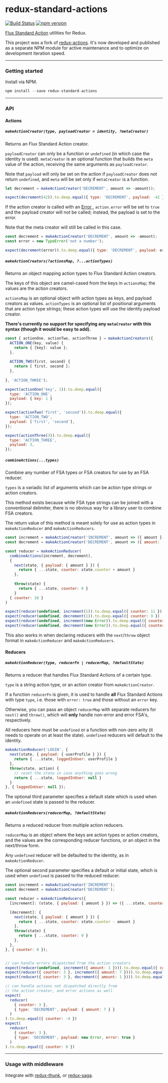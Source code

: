 redux-standard-actions
======================

[![Build Status](https://travis-ci.org/yangmillstheory/redux-standard-actions.svg?branch=master)](https://travis-ci.org/yangmillstheory/redux-standard-actions)
[![npm version](https://img.shields.io/npm/v/redux-standard-actions.svg?style=shield)](https://www.npmjs.com/package/redux-standard-actions)

[Flux Standard Action](https://github.com/acdlite/flux-standard-action) utilities for Redux.

This project was a fork of [redux-actions](https://github.com/acdlite/redux-actions). It's now developed and published as a separate NPM module for active maintenance and to optimize on development iteration speed.

---

### Getting started
 
Install via NPM.

```js
npm install --save redux-standard-actions
```

---

### API


#### Actions

##### `makeActionCreator(type, payloadCreator = identity, ?metaCreator)`

Returns an Flux Standard Action creator. 

`payloadCreator` can only be a function or `undefined` (in which case the identity is used). `metaCreator` is an optional function that builds the `meta` value of the action, receiving the same arguments as `payloadCreator`.
 
Note that `payload` will only be set on the action if `payloadCreator` does not return `undefined`, and `meta` will be set only if `metaCreator` is a function. 


```js
let decrement = makeActionCreator('DECREMENT', amount => -amount));

expect(decrement(42)).to.deep.equal({ type: 'DECREMENT', payload: -42 });
```

If the action creator is called with an [Error ](https://developer.mozilla.org/docs/Web/JavaScript/Reference/Global_Objects/Error), `action.error` will be set to `true` and the payload creator will not be called; instead, the payload is set to the error. 

Note that the meta creator will still be called in this case.


```js
const decrement = makeActionCreator('DECREMENT', amount => -amount);
const error = new TypeError('not a number');

expect(decrement(error)).to.deep.equal({ type: 'DECREMENT', payload: error, error: true });
```


##### `makeActionCreators(?actionsMap, ?...actionTypes)`

Returns an object mapping action types to Flux Standard Action creators. 

The keys of this object are camel-cased from the keys in `actionsMap`; the values are the action creators. 

`actionsMap` is an optional object with action types as keys, and payload creators as values. `actionTypes` is an optional list of positional arguments that are action type strings; these action types will use the identity payload creator.
 
**There's currently no support for specifying any `metaCreator` with this syntax (though it would be easy to add).**

```js
const { actionOne, actionTwo, actionThree } = makeActionCreators({
  ACTION_ONE(key, value) {
    return { [key]: value };
  },
  
  ACTION_TWO(first, second) {
    return [ first, second ];
  },
  
}, 'ACTION_THREE');

expect(actionOne('key', 1)).to.deep.equal({
  type: 'ACTION_ONE',
  payload: { key: 1 }
});

expect(actionTwo('first', 'second')).to.deep.equal({
  type: 'ACTION_TWO',
  payload: ['first', 'second'],
});

expect(actionThree(3)).to.deep.equal({
  type: 'ACTION_THREE',
  payload: 3,
});
```

##### `combineActions(...types)`

Combine any number of FSA types or FSA creators for use by an FSA reducer. 

`types` is a variadic list of arguments which can be action type strings or action creators. 

This method exists because while FSA type strings can be joined with a conventional delimiter, there is no obvious way for a library user to combine FSA creators.

The return value of this method is meant solely for use as action types in `makeActionReducer` and `makeActionReducers`.

```js
const increment = makeActionCreator('INCREMENT', amount => ({ amount }))
const decrement = makeActionCreator('DECREMENT', amount => ({ amount: -amount }))

const reducer = makeActionReducer(
  combineActions(increment, decrement),
  { 
    next(state, { payload: { amount } }) {
      return { ...state, counter: state.counter + amount }
    },
    
    throw(state) {
      return { ...state, counter: 0 }
    }
  { counter: 10 }
)

expect(reducer(undefined, increment(1)).to.deep.equal({ counter: 11 })
expect(reducer(undefined, decrement(1)).to.deep.equal({ counter: 9 })
expect(reducer(undefined, increment(new Error)).to.deep.equal({ counter: 0 })
expect(reducer(undefined, decrement(new Error)).to.deep.equal({ counter: 0 })
```

This also works in when declaring reducers with the `next`/`throw` object format in `makeActionReducer` and `makeActionReducers`.

#### Reducers

##### `makeActionReducer(type, reducerFn | reducerMap, ?defaultState)`

Returns a reducer that handles Flux Standard Actions of a certain type.

`type` is a string action type, or an action creator from `makeActionCreator`.

If a function `reducerFn` is given, it is used to handle **all** Flux Standard Actions with type `type`, i.e. those with `error: true` and those without an `error` key.

Otherwise, you can pass an object `reducerMap` with separate reducers for `next()` and `throw()`, which will **only** handle non-error and error FSA's, respectively.

All reducers here must be `undefined` or a function with non-zero arity (it needs to operate on at least the state). `undefined` reducers will default to the identity.

```js
makeActionReducer('LOGIN', {
  next(state, { payload: { userProfile } }) {
    return { ...state, loggedInUser: userProfile }
  },
  throw(state, action) {
    // reset the state in case anything goes wrong
    return { ...state, loggedInUser: null }
  }
}, { loggedInUser: null });
```

The optional third parameter specifies a default state which is used when an `undefined` state is passed to the reducer.

##### `makeActionReducers(reducerMap, ?defaultState)`

Returns a reduced reducer from multiple action reducers. 

`reducerMap` is an object where the keys are action types or action creators, and the values are the corresponding reducer functions, or an object in the next/throw form. 

Any `undefined` reducer will be defaulted to the identity, as in `makeActionReducer`.

The optional second parameter specifies a default or initial state, which is used when `undefined` is passed to the reduced reducer.

```js
const increment = makeActionCreator('INCREMENT');
const decrement = makeActionCreator('DECREMENT');

const reducer = makeActionReducers({
  [increment]: (state, { payload: { amount } }) => ({ ...state, counter: state.counter + amount }),

  [decrement]: {
    next(state, { payload: { amount } }) {
      return { ...state, counter: state.counter - amount }
    },
    throw(state) {
      return { ...state, counter: 0 }
    },
  },
}, { counter: 0 });


// can handle errors dispatched from the action creators
expect(reducer(undefined, increment({ amount: 1 }))).to.deep.equal({ counter: 1 })
expect(reducer({ counter: 3 }, increment({ amount: 7 }))).to.deep.equal({ counter: 10 })
expect(reducer({ counter: 3 }, decrement({ amount: 1 }))).to.deep.equal({ counter: 2 })

// can handle actions not dispatched directly from 
// the action creator, and error actions as well
expect(
  reducer(
    { counter: 3 },
    { type: 'DECREMENT', payload: { amount: 7 } }
  )
).to.deep.equal({ counter: -4 })
expect(
  reducer(
    { counter: 3 }, 
    { type: 'DECREMENT', payload: new Error, error: true }
  )
).to.deep.equal({ counter: 0 })
```

---
###  Usage with middleware

Integrate with [redux-thunk](https://github.com/gaearon/redux-thunk), or [redux-saga](https://github.com/yelouafi/redux-saga).
